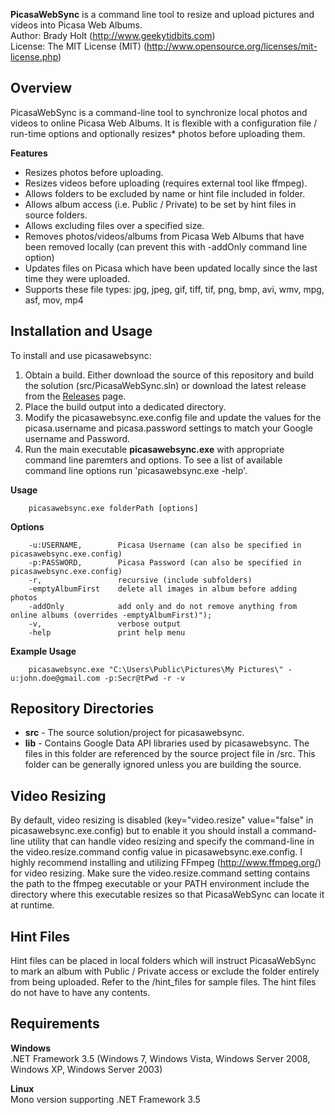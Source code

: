 **PicasaWebSync** is a command line tool to resize and upload pictures and videos into Picasa Web Albums.  
Author: Brady Holt (http://www.geekytidbits.com)  
License: The MIT License (MIT) (http://www.opensource.org/licenses/mit-license.php)

Overview
---
PicasaWebSync is a command-line tool to synchronize local photos and videos to online Picasa Web Albums. It is flexible with a configuration file / run-time options and optionally resizes* photos before uploading them.

**Features**

- Resizes photos before uploading.
- Resizes videos before uploading (requires external tool like ffmpeg).
- Allows folders to be excluded by name or hint file included in folder.
- Allows album access (i.e. Public / Private) to be set by hint files in source folders.
- Allows excluding files over a specified size.
- Removes photos/videos/albums from Picasa Web Albums that have been removed locally (can prevent this with -addOnly command line option)
- Updates files on Picasa which have been updated locally since the last time they were uploaded.
- Supports these file types: jpg, jpeg, gif, tiff, tif, png, bmp, avi, wmv, mpg, asf, mov, mp4

Installation and Usage
---

To install and use picasawebsync:

1. Obtain a build.  Either download the source of this repository and build the solution (src/PicasaWebSync.sln) or download the latest release from the [Releases](https://github.com/bradyholt/picasawebsync/releases) page.
2. Place the build output into a dedicated directory. 
3. Modify the picasawebsync.exe.config file and update the values for the picasa.username and picasa.password settings to match your Google username and Password.
4. Run the main executable **picasawebsync.exe** with appropriate command line paremters and options.  To see a list of available command line options run 'picasawebsync.exe -help'.

**Usage**  

		picasawebsync.exe folderPath [options]
                                               
**Options**

		-u:USERNAME,        Picasa Username (can also be specified in picasawebsync.exe.config)
		-p:PASSWORD,        Picasa Password (can also be specified in picasawebsync.exe.config)
		-r,                 recursive (include subfolders)
		-emptyAlbumFirst    delete all images in album before adding photos
		-addOnly            add only and do not remove anything from online albums (overrides -emptyAlbumFirst)");
		-v,                 verbose output
		-help               print help menu
	
**Example Usage**

		picasawebsync.exe "C:\Users\Public\Pictures\My Pictures\" -u:john.doe@gmail.com -p:Secr@tPwd -r -v


Repository Directories
---

- **src** - The source solution/project for picasawebsync.
- **lib** - Contains Google Data API libraries used by picasawebsync.  The files in this folder are referenced by the source project file in /src.  This folder can be generally ignored unless you are building the source.

Video Resizing
---
By default, video resizing is disabled (key="video.resize" value="false" in picasawebsync.exe.config) but to enable it you should 
install a command-line utility that can handle video resizing and specify the command-line in the video.resize.command config value in
picasawebsync.exe.config.  I highly recommend installing and utilizing FFmpeg (http://www.ffmpeg.org/) for video resizing.  Make sure the 
video.resize.command setting contains the path to the ffmpeg executable or your PATH environment include the directory where this executable
resizes so that PicasaWebSync can locate it at runtime.

Hint Files
---
Hint files can be placed in local folders which will instruct PicasaWebSync to mark an album with Public / Private access or exclude
the folder entirely from being uploaded.  Refer to the /hint_files for sample files.  The hint files do not have to have any contents.

Requirements
---
**Windows**  
.NET Framework 3.5 (Windows 7, Windows Vista, Windows Server 2008, Windows XP, Windows Server 2003)

**Linux**  
Mono version supporting .NET Framework 3.5
